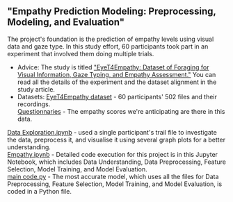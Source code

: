 ## "Empathy Prediction Modeling: Preprocessing, Modeling, and Evaluation" 
The project's foundation is the prediction of empathy levels using visual data and gaze type. In this study effort, 60 participants took part in an experiment that involved them doing multiple trials.
* Advice: The study is titled ["EyeT4Empathy: Dataset of Foraging for Visual Information, Gaze Typing, and Empathy Assessment."](https://www.nature.com/articles/s41597-022-01862-w.) You can read all the details of the experiment and the dataset alignment in the study article.
* Datasets: [EyeT4Empathy dataset](https://figshare.com/articles/dataset/Eye_Tracker_Data/19729636/2) - 60 participants' 502 files and their recordings.
    <br />  [Questionnaries](https://figshare.com/articles/dataset/Questionnaires/19657323/2) - The empathy scores we're anticipating are there in this data.

[Data Exploration.ipynb](https://github.com/Praveenahd4/Datascience-Assignment-EyeT4Empathy/blob/main/Data%20Exploration.ipynb) - used a single participant's trail file to investigate the data, preprocess it, and visualise it using several graph plots for a better understanding.
<br/>[Empathy.ipynb](https://github.com/Praveenahd4/Datascience-Assignment-EyeT4Empathy/blob/main/Empathy.ipynb) - Detailed code execution for this project is in this Jupyter Notebook, which includes Data Understanding, Data Preprocessing, Feature Selection, Model Training, and Model Evaluation. 
<br/>[main code.py](https://github.com/Praveenahd4/Datascience-Assignment-EyeT4Empathy/blob/main/main%20code.py) - The most accurate model, which uses all the files for Data Preprocessing, Feature Selection, Model Training, and Model Evaluation, is coded in a Python file. 

